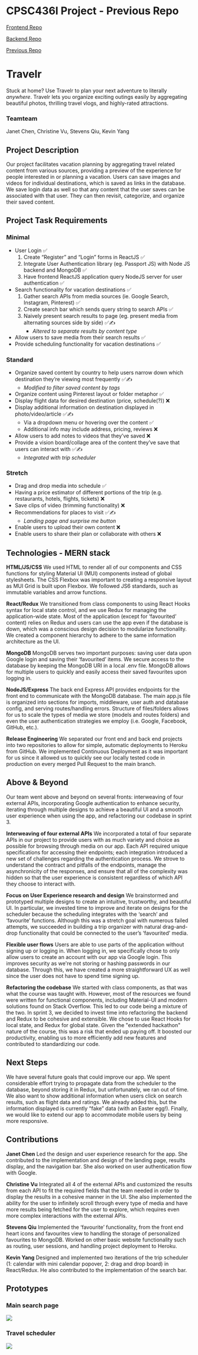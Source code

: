 
# CPSC436I Project - Previous Repo
[Frontend Repo](https://github.com/CPSC436I/travelr)

[Backend Repo](https://github.com/CPSC436I/CPSC436I-Project-API)

[Previous Repo](https://github.com/janet-chen/CPSC436I-project)

# Travelr
Stuck at home? Use Travelr to plan your next adventure to literally _anywhere_. Travelr lets you organize exciting outings easily by aggregating beautiful photos, thrilling travel vlogs, and highly-rated attractions. 


### Teamteam
Janet Chen, Christine Vu, Stevens Qiu, Kevin Yang

## Project Description

Our project facilitates vacation planning by aggregating travel related content from various sources, providing a preview of the experience for people interested in or planning a vacation. Users can save images and videos for individual destinations, which is saved as links in the database. We save login data as well so that any content that the user saves can be associated with that user. They can then revisit, categorize, and organize their saved content.

## Project Task Requirements
### Minimal
 - User Login &#9989;
	1. Create “Register” and “Login” forms in ReactJS &#9989;
    2. Integrate User Authentication library (eg. Passport JS) with Node JS backend and MongoDB &#9989;
    3. Have frontend ReactJS application query NodeJS server for user authentication &#9989;
 -  Search functionality for vacation destinations &#9989;
    1. Gather search APIs from media sources (ie. Google Search, Instagram, Pinterest) &#9989;
    2. Create search bar which sends query string to search APIs &#9989;
    3. Naively present search results to page (eg. present media from alternating sources side by side) &#9989;&#x270D;
	    - *Altered to separate results by content type* 
 - Allow users to save media from their search results &#9989;
 - Provide scheduling functionality for vacation destinations &#9989;
### Standard
 - Organize saved content by country to help users narrow down which destination they’re viewing most frequently &#9989;&#x270D;
	 - *Modified to filter saved content by tags*
 - Organize content using Pinterest layout or folder metaphor &#9989;
 - Display flight data for desired destination (price, schedule(?)) &#10060;
 - Display additional information on destination displayed in photo/video/article &#9989;&#x270D;
	 - Via a dropdown menu or hovering over the content &#9989;
	 - Additional info may include address, pricing, reviews &#10060;
 - Allow users to add notes to videos that they’ve saved &#10060;
 - Provide a vision board/collage area of the content they’ve save that users can interact with &#9989;&#x270D;
	 - *Integrated with trip scheduler*
### Stretch
- Drag and drop media into schedule &#9989;
- Having a price estimator of different portions of the trip (e.g. restaurants, hotels, flights, tickets) &#10060;
- Save clips of video (trimming functionality) &#10060;
- Recommendations for places to visit &#9989;&#x270D;
	- *Landing page and surprise me button*
- Enable users to upload their own content &#10060;
- Enable users to share their plan or collaborate with others &#10060;

## Technologies - MERN stack

**HTML/JS/CSS**
We used HTML to render all of our components and CSS functions for styling Material UI (MUI) components instead of global stylesheets. The CSS Flexbox was important to creating a responsive layout as MUI Grid is built upon Flexbox. We followed JS6 standards, such as immutable variables and arrow functions.

**React/Redux**
We transitioned from class components to using React Hooks syntax for local state control, and we use Redux for managing the application-wide state. Most of the application (except for ‘favourited’ content) relies on Redux and users can use the app even if the database is down, which was a conscious design decision to modularize functionality. We created a component hierarchy to adhere to the same information architecture as the UI. 

**MongoDB**
MongoDB serves two important purposes: saving user data upon Google login and saving their ‘favourited’ items. We secure access to the database by keeping the MongoDB URI in a local .env file. MongoDB allows for multiple users to quickly and easily access their saved favourites upon logging in.

**NodeJS/Express**
The back end Express API provides endpoints for the front end to communicate with the MongoDB database. The main app.js file is organized into sections for imports, middleware, user auth and database config, and serving routes/handling errors. Structure of files/folders allows for us to scale the types of media we store (models and routes folders) and even the user authentication strategies we employ (i.e. Google, Facebook, GitHub, etc.).

**Release Engineering**
We separated our front end and back end projects into two repositories to allow for simple, automatic deployments to Heroku from GitHub. We implemented Continuous Deployment as it was important for us since it allowed us to quickly see our locally tested code in production on every merged Pull Request to the main branch.
## Above & Beyond
Our team went above and beyond on several fronts: interweaving of four external APIs, incorporating Google authentication to enhance security, iterating through multiple designs to achieve a beautiful UI and a smooth user experience when using the app, and refactoring our codebase in sprint 3.

**Interweaving of four external APIs**
We incorporated a total of four separate APIs in our project to provide users with as much variety and choice as possible for browsing through media on our app. Each API required unique specifications for accessing their endpoints; each integration introduced a new set of challenges regarding the authentication process. We strove to understand the contract and pitfalls of the endpoints, manage the asynchronicity of the responses, and ensure that all of the complexity was hidden so that the user experience is consistent regardless of which API they choose to interact with.

**Focus on User Experience research and design**
We brainstormed and prototyped multiple designs to create an intuitive, trustworthy, and beautiful UI. In particular, we invested time to improve and iterate on designs for the scheduler because the scheduling integrates with the ‘search’ and ‘favourite’ functions. Although this was a stretch goal with numerous failed attempts, we succeeded in building a trip organizer with natural drag-and-drop functionality that could be connected to the user’s ‘favourited’ media.

**Flexible user flows**
Users are able to use parts of the application without signing up or logging in. When logging in, we specifically chose to only allow users to create an account with our app via Google login. This improves security as we're not storing or hashing passwords in our database. Through this, we have created a more straightforward UX as well since the user does not have to spend time signing up. 

**Refactoring the codebase**
We started with class components, as that was what the course was taught with. However, most of the resources we found were written for functional components, including Material-UI and modern solutions found on Stack Overflow. This led to our code being a mixture of the two. In sprint 3, we decided to invest time into refactoring the backend and Redux to be cohesive and extensible. We chose to use React Hooks for local state, and Redux for global state. Given the "extended hackathon" nature of the course, this was a risk that ended up paying off. It boosted our productivity, enabling us to more efficiently add new features and contributed to standardizing our code.

## Next Steps
We have several future goals that could improve our app. We spent considerable effort trying to propagate data from the scheduler to the database, beyond storing it in Redux, but unfortunately, we ran out of time. We also want to show additional information when users click on search results, such as flight data and ratings. We already added this, but the information displayed is currently “fake” data (with an Easter egg!). Finally, we would like to extend our app to accommodate mobile users by being more responsive.

## Contributions
**Janet Chen**
Led the design and user experience research for the app. She contributed to the implementation and design of the landing page, results display, and the navigation bar. She also worked on user authentication flow with Google.

**Christine Vu**
Integrated all 4 of the external APIs and customized the results from each API to fit the required fields that the team needed in order to display the results in a cohesive manner in the UI. She also implemented the ability for the user to infinitely scroll through every type of media and have more results being fetched for the user to explore, which requires even more complex interactions with the external APIs.

**Stevens Qiu**
Implemented the ‘favourite’ functionality, from the front end heart icons and favourites view to handling the storage of personalized favourites to MongoDB. Worked on other basic website functionality such as routing, user sessions, and handling project deployment to Heroku.

**Kevin Yang**
Designed and implemented two iterations of the trip scheduler (1: calendar with mini calendar popover, 2: drag and drop board) in React/Redux. He also contributed to the implementation of the search bar.
## Prototypes
### Main search page
**![](https://lh4.googleusercontent.com/RRfc9FHMz9QtffcbATUEh84SBxeqOfARhj_sykS8B_ueJoiedWk1CaFNPvXe6Jct_C2h39I8OOz3Sq8lv9dwTDpBKdVZnLLIkxtWfkcQx0d837secTjCFm8PpYKfkKC0-QwIgf1C)**
### Travel scheduler
**![](https://lh5.googleusercontent.com/qt8ZCdjwkhHGtQdqMu3LYYV9IgeSIibEkVJM1DADwsxB6ID6IYBIgUwCwkxHSrDTn1-X6WTaWJDuoz3raRI-2ei18-VXBu26gg-6JqVNvnE0Xp5dbx-EINdDtC41tLy-W_FOsza4)**
